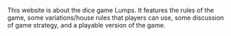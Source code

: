 This website is about the dice game Lumps. It features the rules of the game, some variations/house rules that players can use, some discussion of game strategy, and a playable version of the game.